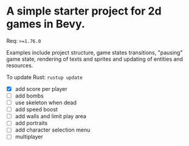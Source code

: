 # A simple starter project for 2d games in Bevy.

Req:
`>=1.76.0`

Examples include project structure, game states transitions, "pausing" game state, rendering of texts and sprites and updating of entities and resources.

To update Rust:
`rustup update`

- [x] add score per player
- [ ] add bombs
- [ ] use skeleton when dead
- [ ] add speed boost
- [ ] add walls and limit play area
- [ ] add portraits
- [ ] add character selection menu
- [ ] multiplayer
